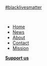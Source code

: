 

[#blacklivesmatter ](https://www.naacpldf.org/)

<br >

* [Home](/)
* [News](/news/README.md "Our latest news headlines")
* [About](/about/README.md "About our organisation")
* [Contact](/contact/README.md "Contact information")
* [Mission](/mission/README.md "Our mission statement")

**[Support us](https://gdi.foundation/#/support/)**

